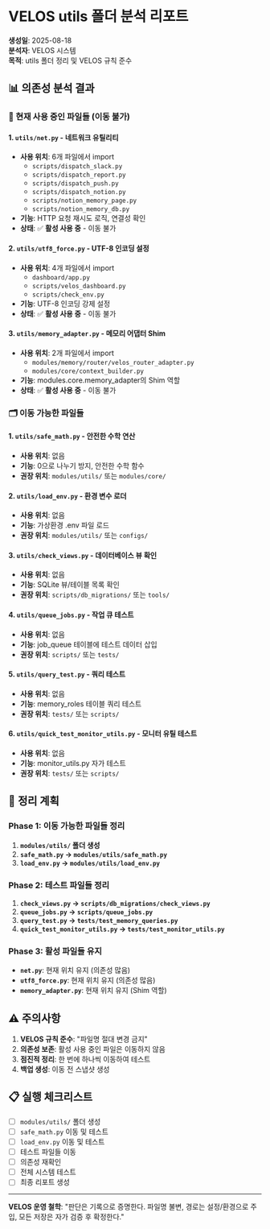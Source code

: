 # VELOS utils 폴더 분석 리포트

**생성일**: 2025-08-18  
**분석자**: VELOS 시스템  
**목적**: utils 폴더 정리 및 VELOS 규칙 준수

## 📊 의존성 분석 결과

### 🔗 현재 사용 중인 파일들 (이동 불가)

#### 1. `utils/net.py` - 네트워크 유틸리티
- **사용 위치**: 6개 파일에서 import
  - `scripts/dispatch_slack.py`
  - `scripts/dispatch_report.py` 
  - `scripts/dispatch_push.py`
  - `scripts/dispatch_notion.py`
  - `scripts/notion_memory_page.py`
  - `scripts/notion_memory_db.py`
- **기능**: HTTP 요청 재시도 로직, 연결성 확인
- **상태**: ✅ **활성 사용 중** - 이동 불가

#### 2. `utils/utf8_force.py` - UTF-8 인코딩 설정
- **사용 위치**: 4개 파일에서 import
  - `dashboard/app.py`
  - `scripts/velos_dashboard.py`
  - `scripts/check_env.py`
- **기능**: UTF-8 인코딩 강제 설정
- **상태**: ✅ **활성 사용 중** - 이동 불가

#### 3. `utils/memory_adapter.py` - 메모리 어댑터 Shim
- **사용 위치**: 2개 파일에서 import
  - `modules/memory/router/velos_router_adapter.py`
  - `modules/core/context_builder.py`
- **기능**: modules.core.memory_adapter의 Shim 역할
- **상태**: ✅ **활성 사용 중** - 이동 불가

### 🗂️ 이동 가능한 파일들

#### 1. `utils/safe_math.py` - 안전한 수학 연산
- **사용 위치**: 없음
- **기능**: 0으로 나누기 방지, 안전한 수학 함수
- **권장 위치**: `modules/utils/` 또는 `modules/core/`

#### 2. `utils/load_env.py` - 환경 변수 로더
- **사용 위치**: 없음
- **기능**: 가상환경 .env 파일 로드
- **권장 위치**: `modules/utils/` 또는 `configs/`

#### 3. `utils/check_views.py` - 데이터베이스 뷰 확인
- **사용 위치**: 없음
- **기능**: SQLite 뷰/테이블 목록 확인
- **권장 위치**: `scripts/db_migrations/` 또는 `tools/`

#### 4. `utils/queue_jobs.py` - 작업 큐 테스트
- **사용 위치**: 없음
- **기능**: job_queue 테이블에 테스트 데이터 삽입
- **권장 위치**: `scripts/` 또는 `tests/`

#### 5. `utils/query_test.py` - 쿼리 테스트
- **사용 위치**: 없음
- **기능**: memory_roles 테이블 쿼리 테스트
- **권장 위치**: `tests/` 또는 `scripts/`

#### 6. `utils/quick_test_monitor_utils.py` - 모니터 유틸 테스트
- **사용 위치**: 없음
- **기능**: monitor_utils.py 자가 테스트
- **권장 위치**: `tests/` 또는 `scripts/`

## 🎯 정리 계획

### Phase 1: 이동 가능한 파일들 정리
1. **`modules/utils/` 폴더 생성**
2. **`safe_math.py` → `modules/utils/safe_math.py`**
3. **`load_env.py` → `modules/utils/load_env.py`**

### Phase 2: 테스트 파일들 정리
1. **`check_views.py` → `scripts/db_migrations/check_views.py`**
2. **`queue_jobs.py` → `scripts/queue_jobs.py`**
3. **`query_test.py` → `tests/test_memory_queries.py`**
4. **`quick_test_monitor_utils.py` → `tests/test_monitor_utils.py`**

### Phase 3: 활성 파일들 유지
- **`net.py`**: 현재 위치 유지 (의존성 많음)
- **`utf8_force.py`**: 현재 위치 유지 (의존성 많음)
- **`memory_adapter.py`**: 현재 위치 유지 (Shim 역할)

## ⚠️ 주의사항

1. **VELOS 규칙 준수**: "파일명 절대 변경 금지"
2. **의존성 보존**: 활성 사용 중인 파일은 이동하지 않음
3. **점진적 정리**: 한 번에 하나씩 이동하여 테스트
4. **백업 생성**: 이동 전 스냅샷 생성

## 📋 실행 체크리스트

- [ ] `modules/utils/` 폴더 생성
- [ ] `safe_math.py` 이동 및 테스트
- [ ] `load_env.py` 이동 및 테스트
- [ ] 테스트 파일들 이동
- [ ] 의존성 재확인
- [ ] 전체 시스템 테스트
- [ ] 최종 리포트 생성

---
**VELOS 운영 철학**: "판단은 기록으로 증명한다. 파일명 불변, 경로는 설정/환경으로 주입, 모든 저장은 자가 검증 후 확정한다."









